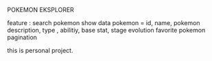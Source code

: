 POKEMON EKSPLORER

feature :
search pokemon
show data pokemon = id, name, pokemon description, type , abilitiy, base stat, stage evolution
favorite pokemon
pagination

this is personal project.
